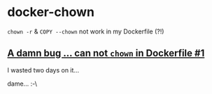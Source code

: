 # docker-chown

`chown -r` &amp; `COPY --chown` not work in my Dockerfile (?!)

## [A damn bug ... can not `chown` in Dockerfile #1](https://github.com/huan/docker-chown/issues/1)

I wasted two days on it...

dame... :-\

